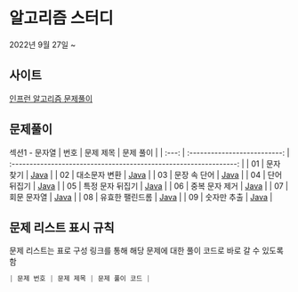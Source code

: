# 알고리즘 스터디
2022년 9월 27일 ~

## 사이트
[인프런 알고리즘 문제풀이](https://www.inflearn.com/course/자바-알고리즘-문제풀이-코테대비)


## 문제풀이
섹션1 - 문자열
| 번호  |             문제 제목         |             문제 풀이                                                                                                               |
| :---: | :--------------------------: | :---------------------------------------------------------------: |
| 01 |            문자 찾기            | [Java](inflearn_study_algorithm/src/main/java/inflearn_study_algorithm/String_01.java) |
| 02 |            대소문자 변환            | [Java](inflearn_study_algorithm/src/main/java/inflearn_study_algorithm/String_02.java) |
| 03 |            문장 속 단어            | [Java](inflearn_study_algorithm/src/main/java/inflearn_study_algorithm/String_03.java) |
| 04 |            단어 뒤집기           | [Java](inflearn_study_algorithm/src/main/java/inflearn_study_algorithm/String_04.java) |
| 05 |         특정 문자 뒤집기            | [Java](inflearn_study_algorithm/src/main/java/inflearn_study_algorithm/String_05.java) |
| 06 |           중복 문자 제거            | [Java](inflearn_study_algorithm/src/main/java/inflearn_study_algorithm/String_06.java) |
| 07 |           회문 문자열            | [Java](inflearn_study_algorithm/src/main/java/inflearn_study_algorithm/String_07.java) |
| 08 |           유효한 팰린드롬            | [Java](inflearn_study_algorithm/src/main/java/inflearn_study_algorithm/String_08.java) |
| 09 |           숫자만 추출            | [Java](inflearn_study_algorithm/src/main/java/inflearn_study_algorithm/String_09.java) |


## 문제 리스트 표시 규칙

문제 리스트는 표로 구성
링크를 통해 해당 문제에 대한 풀이 코드로 바로 갈 수 있도록 함

```Java
| 문제 번호 | 문제 제목 | 문제 풀이 코드 |
```
